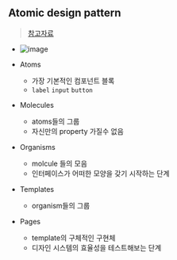 ## Atomic design pattern
> [참고자료](https://velog.io/@growingdeveloper/Next.js%EC%97%90%EC%84%9C-Atomic-Design-pattern-%EC%A0%81%EC%9A%A9%ED%95%98%EA%B8%B0)
- ![image](https://github.com/hyunolike/info-docs/assets/61215550/a2837b5a-3b99-4c7e-884b-f8fc50ebba26)

- Atoms
  - 가장 기본적인 컴포넌트 블록
  - `label` `input` `button`
- Molecules
  - atoms들의 그룹
  - 자신만의 property 가질수 없음
- Organisms
  - molcule 들의 모음
  - 인터페이스가 어떠한 모양을 갖기 시작하는 단계
- Templates
  - organism들의 그룹
- Pages
  - template의 구체적인 구현체
  - 디자인 시스템의 효율성을 테스트해보는 단계
